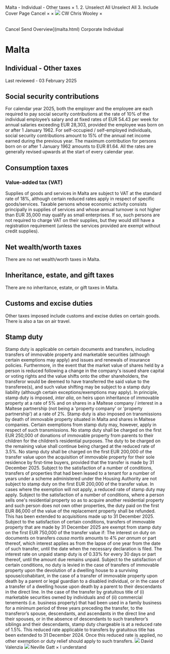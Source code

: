 Malta - Individual - Other taxes
×
1.
2.
Unselect All
Unselect All
3.
Include Cover Page
Cancel
×
×
![](-/media/world-wide-tax-summaries/attachments/global---chris-wooley.ashx%3Frev=ac5e5f3223b34096b1afc2a6009c7320&revision=ac5e5f32-23b3-4096-b1af-c2a6009c7320&hash=859B7ADC84DC2CBEC9760E9E6EE7DE6D0A8BFCDF)
CW
Chris Wooley
×
######
Cancel
Send
Overview](malta.html)
Corporate
Individual
# Malta
## Individual - Other taxes
Last reviewed - 03 February 2025
## Social security contributions
For calendar year 2025, both the employer and the employee are each required to pay social security contributions at the rate of 10% of the individual employee’s salary and at fixed rates of EUR 54.43 per week for annual salaries exceeding EUR 28,303, provided the employee was born on or after 1 January 1962.
For self-occupied / self-employed individuals, social security contributions amount to 15% of the annual net income earned during the previous year. The maximum contribution for persons born on or after 1 January 1962 amounts to EUR 81.64.
All the rates are generally revised upwards at the start of every calendar year.
## Consumption taxes
### Value-added tax (VAT)
Supplies of goods and services in Malta are subject to VAT at the standard rate of 18%, although certain reduced rates apply in respect of specific goods/services.
Taxable persons whose economic activity consists principally in supplies of services and whose annual turnover is not higher than EUR 35,000 may qualify as small enterprises. If so, such persons are not required to charge VAT on their supplies, but they would still have a registration requirement (unless the services provided are exempt without credit supplies).
## Net wealth/worth taxes
There are no net wealth/worth taxes in Malta.
## Inheritance, estate, and gift taxes
There are no inheritance, estate, or gift taxes in Malta.
## Customs and excise duties
Other taxes imposed include customs and excise duties on certain goods. There is also a tax on air travel.
## Stamp duty
Stamp duty is applicable on certain documents and transfers, including transfers of immovable property and marketable securities (although certain exemptions may apply) and issues and renewals of insurance policies. Furthermore, in the event that the market value of shares held by a person is reduced following a change in the company's issued share capital or voting rights and the value shifts onto the other shareholders, the transferor would be deemed to have transferred the said value to the transferee(s), and such value shifting may be subject to a stamp duty liability (although certain exceptions/exemptions may apply).
In principle, stamp duty is imposed, *inter alia*, on heirs upon inheritance of immovable property at a rate of 5% and on shares in a Maltese company / interest in a Maltese partnership (not being a 'property company' or 'property partnership') at a rate of 2%. Stamp duty is also imposed on transmissions by death of immovable property situated in Malta and shares in Maltese companies. Certain exemptions from stamp duty may, however, apply in respect of such transmissions.
No stamp duty shall be charged on the first EUR 250,000 of donations of immovable property from parents to their children for the children’s residential purposes. The duty to be charged on the remaining value shall continue being charged at the reduced rate of 3.5%.
No stamp duty shall be charged on the first EUR 200,000 of the transfer value upon the acquisition of immovable property for their sole residence by first-time buyers, provided that the transfer is made by 31 December 2025.
Subject to the satisfaction of a number of conditions, transfers of properties that had been leased to a tenant for a number of years under a scheme administered under the Housing Authority are not subject to stamp duty on the first EUR 200,000 of the transfer value. In cases where the exemption will not apply, a reduced rate of stamp duty may apply.
Subject to the satisfaction of a number of conditions, where a person sells one's residential property so as to acquire another residential property and such person does not own other properties, the duty paid on the first EUR 86,000 of the value of the replacement property shall be refunded. This has been extended to acquisitions made up to 31 December 2025.
Subject to the satisfaction of certain conditions, transfers of immovable property that are made by 31 December 2025 are exempt from stamp duty on the first EUR 750,000 of the transfer value if:
The interest on duty on documents on transfers *causa mortis* amounts to 4% *per annum* or part thereof, which interest applies as from the lapse of one year from the date of such transfer, until the date when the necessary declaration is filed.
The interest rate on unpaid stamp duty is of 0.33% for every 30 days or part thereof, until the amount due remains unpaid.
Subject to the satisfaction of certain conditions, no duty is levied in the case of transfers of immovable property upon the devolution of a dwelling house to a surviving spouse/cohabitant, in the case of a transfer of immovable property upon death by a parent or legal guardian to a disabled individual, or in the case of a transfer of a dwelling house upon death by a parent to their descendants in the direct line.
In the case of the transfer by gratuitous title of (i) marketable securities owned by individuals and of (ii) commercial tenements (i.e. business property) that had been used in a family business for a minimum period of three years preceding the transfer, to the transferor’s spouse, descendants, and ascendants in the direct line and their spouses, or in the absence of descendants to such transferor’s siblings and their descendants, stamp duty chargeable is at a reduced rate of 1.5%. This reduced rate applicable to transfers by gratuitous title has been extended to 31 December 2024. Once this reduced rate is applied, no other exemption or duty relief should apply to such transfers.
![](-/media/world-wide-tax-summaries/attachments/malta---david-valenzia.ashx%3Frev=4750060c0a7e42968fa6bdc97e0aa787&revision=4750060c-0a7e-4296-8fa6-bdc97e0aa787&hash=57E0FFF3D0FE993A82A550F4224C4790FE0FC0F4)
David Valenzia
![](-/media/world-wide-tax-summaries/attachments/malta---neville_gatt.ashx%3Frev=cd2ab426b3b14b2198ef8c5cfbcde5b3&revision=cd2ab426-b3b1-4b21-98ef-8c5cfbcde5b3&hash=5135E8700BD95F0EA0A81EF92B3B8196E4858F16)
Neville Gatt
×
I understand